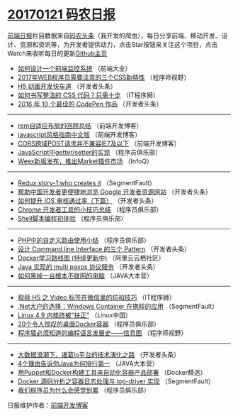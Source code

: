 # [20170121 码农日报](2017/01/21.md)

[前端日报](http://caibaojian.com/c/news)栏目数据来自[码农头条](http://hao.caibaojian.com/)（我开发的爬虫），每日分享前端、移动开发、设计、资源和资讯等，为开发者提供动力，点击Star按钮来关注这个项目，点击Watch来收听每日的更新[Github主页](https://github.com/kujian/frontendDaily)
* [如何设计一个前端监控系统](http://hao.caibaojian.com/22986.html) （前端大全）
* [2017年WEB程序员需要注意的三个CSS新特性](http://hao.caibaojian.com/23011.html) （程序师视野）
* [H5 动画开发快车道](http://hao.caibaojian.com/22794.html) （开发者头条）
* [如何书写整洁的 CSS 代码？只需十步](http://hao.caibaojian.com/23015.html) （IT程序狮）
* [2016 年 10 个最佳的 CodePen 作品](http://hao.caibaojian.com/23002.html) （开发者头条）

***
* [rem自适应布局的回顾总结](http://hao.caibaojian.com/23020.html) （前端开发博客）
* [javascript风格指南中文版](http://hao.caibaojian.com/23021.html) （前端开发博客）
* [CORS跨域POST请求并不兼容IE7及以下](http://hao.caibaojian.com/23019.html) （前端开发博客）
* [JavaScript中getter/setter的实现](http://hao.caibaojian.com/22995.html) （程序员俱乐部）
* [Weex新版发布，推出Market插件市场](http://hao.caibaojian.com/22967.html) （InfoQ）

***
* [Redux story-1:who creates it](http://hao.caibaojian.com/23008.html) （SegmentFault）
* [帮助中国开发者更便捷地浏览 Google 开发者资源网站](http://hao.caibaojian.com/22792.html) （开发者头条）
* [如何提升 iOS 审核通过率（下篇）](http://hao.caibaojian.com/22793.html) （开发者头条）
* [Chrome 开发者工具的小技巧总结](http://hao.caibaojian.com/22999.html) （程序员俱乐部）
* [Shell脚本编程初体验](http://hao.caibaojian.com/22994.html) （程序员俱乐部）

***
* [PHP中的自定义路由使用小结](http://hao.caibaojian.com/22997.html) （程序员俱乐部）
* [设计 Command line Interface 的三个 Pattern](http://hao.caibaojian.com/23003.html) （开发者头条）
* [Docker学习路线图 (持续更新中)](http://hao.caibaojian.com/22987.html) （阿里云云栖社区）
* [Java 实现的 multi paxos 协议服务](http://hao.caibaojian.com/23000.html) （开发者头条）
* [如何黑掉一台根本不联网的电脑](http://hao.caibaojian.com/22992.html) （JAVA大本营）

***
* [视频 H5 之 Video 标签在微信里的坑和技巧](http://hao.caibaojian.com/23017.html) （IT程序狮）
* [.Net大户的选择：Windows Container 在携程的应用](http://hao.caibaojian.com/23007.html) （SegmentFault）
* [Linux 4.9 内核终被“扶正”](http://hao.caibaojian.com/22983.html) （Linux中国）
* [20个令人惊叹的桌面Docker容器](http://hao.caibaojian.com/22996.html) （程序员俱乐部）
* [程序猿必须知道的编程语言发展史——信息图](http://hao.caibaojian.com/23012.html) （程序师视野）

***
* [大数据浪潮下，诸葛io平台的技术演化之路](http://hao.caibaojian.com/23005.html) （开发者头条）
* [4个理由告诉你Java为何排行第一](http://hao.caibaojian.com/22991.html) （JAVA大本营）
* [用Puppet和Docker构建工具来自动化容器产品部署](http://hao.caibaojian.com/22971.html) （Docker精选）
* [Docker 源码分析之容器日志处理与 log-driver 实现](http://hao.caibaojian.com/23009.html) （SegmentFault）
* [我们程序员为什么会感觉到累](http://hao.caibaojian.com/22998.html) （程序员俱乐部）

日报维护作者：[前端开发博客](http://caibaojian.com/) 